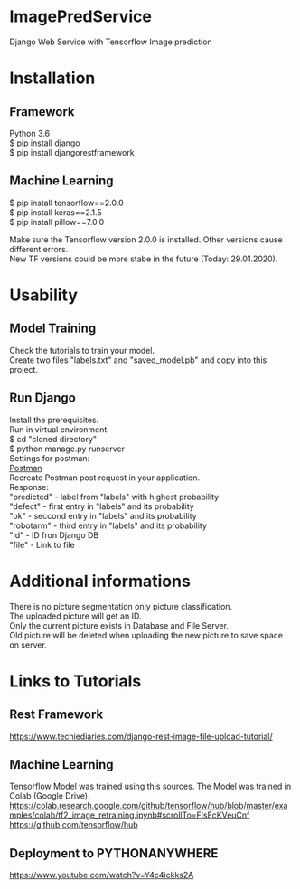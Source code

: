 # ImagePredService
Django Web Service with Tensorflow Image prediction

# Installation
## Framework
Python 3.6  
$ pip install django  
$ pip install djangorestframework

## Machine Learning
$ pip install tensorflow==2.0.0  
$ pip install keras==2.1.5  
$ pip install pillow==7.0.0

Make sure the Tensorflow version 2.0.0 is installed. Other versions cause different errors.  
New TF versions could be more stabe in the future (Today: 29.01.2020).  

# Usability
## Model Training
Check the tutorials to train your model.  
Create two files "labels.txt" and "saved_model.pb" and copy into this project.  

## Run Django
Install the prerequisites.  
Run in virtual environment.  
$ cd "cloned directory"  
$ python manage.py runserver  
Settings for postman:  
[Postman](postman.jpg)  
Recreate Postman post request in your application.  
Response:  
"predicted" - label from "labels" with highest probability  
"defect" - first entry in "labels" and its probability  
"ok" - seccond  entry in "labels" and its probability  
"robotarm" - third entry in "labels" and its probability  
"id" - ID fron Django DB  
"file" - Link to file  

# Additional informations
There is no picture segmentation only picture classification.  
The uploaded picture will get an ID.  
Only the current picture exists in Database and File Server.  
Old picture will be deleted when uploading the new picture to save space on server.  

# Links to Tutorials
## Rest Framework
https://www.techiediaries.com/django-rest-image-file-upload-tutorial/

## Machine Learning
Tensorflow Model was trained using this sources. The Model was trained in Colab (Google Drive).  
https://colab.research.google.com/github/tensorflow/hub/blob/master/examples/colab/tf2_image_retraining.ipynb#scrollTo=FlsEcKVeuCnf    https://github.com/tensorflow/hub  

## Deployment to PYTHONANYWHERE
https://www.youtube.com/watch?v=Y4c4ickks2A  